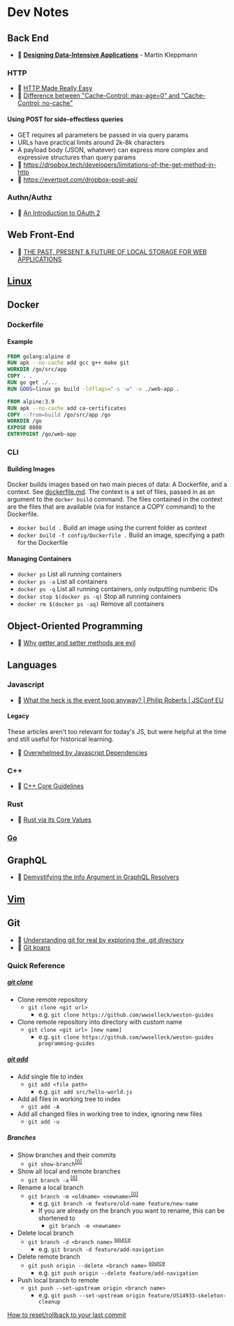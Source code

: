 # Dev Notes

## Back End

- 📖 [**Designing Data-Intensive Applications**](https://dataintensive.net/) - Martin Kleppmann

### HTTP
- 📝 [HTTP Made Really Easy](https://www.jmarshall.com/easy/http/)
- 💭 [Difference between "Cache-Control: max-age=0" and "Cache-Control: no-cache"](http://stackoverflow.com/questions/1046966/whats-the-difference-between-cache-control-max-age-0-and-no-cache)

#### Using POST for side-effectless queries
- GET requires all parameters be passed in via query params
- URLs have practical limits around 2k-8k characters
- A payload body (JSON, whatever) can express more complex and expressive structures than query params
- 📝 https://dropbox.tech/developers/limitations-of-the-get-method-in-http
- 📝 https://evertpot.com/dropbox-post-api/


### Authn/Authz
- 📝 [An Introduction to OAuth 2](https://www.digitalocean.com/community/tutorials/an-introduction-to-oauth-2)

## Web Front-End
- 📝 [THE PAST, PRESENT & FUTURE OF LOCAL STORAGE FOR WEB APPLICATIONS](http://diveintohtml5.info/storage.html)

## [Linux](linux.md)

## Docker
### Dockerfile
#### Example
```dockerfile
FROM golang:alpine d
RUN apk --no-cache add gcc g++ make git
WORKDIR /go/src/app
COPY . .
RUN go get ./...
RUN GOOS=linux go build -ldflags="-s -w" -o ./web-app .

FROM alpine:3.9
RUN apk --no-cache add ca-certificates
COPY --from=build /go/src/app /go
WORKDIR /go
EXPOSE 8080
ENTRYPOINT /go/web-app
```

### CLI
#### Building Images
Docker builds images based on two main pieces of data: A Dockerfile, and a context.
See [dockerfile.md](./dockerfile.md).
The context is a set of files, passed in as an argument to the `docker build` command. The files contained in the context are the files that are available (via for instance a COPY command) to the Dockerfile.

- `docker build .` Build an image using the current folder as context
- `docker build -f config/Dockerfile .` Build an image, specifying a path for the Dockerfile

#### Managing Containers

- `docker ps` List all _running_ containers
- `docker ps -a` List all containers
- `docker ps -q` List all running containers, only outputting numberic IDs
- `docker stop $(docker ps -q)` Stop all running containers
- `docker rm $(docker ps -aq)` Remove all containers

## Object-Oriented Programming
- 📝 [Why getter and setter methods are evil](https://www.infoworld.com/article/2073723/why-getter-and-setter-methods-are-evil.html)

## Languages

### Javascript
- 🎥 [What the heck is the event loop anyway? | Philip Roberts | JSConf EU](https://www.youtube.com/watch?v=8aGhZQkoFbQ)

#### Legacy 
These articles aren't too relevant for today's JS, but were helpful at the time and still useful for historical learning.
- 📝 [Overwhelmed by Javascript Dependencies](http://blog.startifact.com/posts/overwhelmed-by-javascript-dependencies.html)

### C++
- 📝 [C++ Core Guidelines](https://github.com/isocpp/CppCoreGuidelines)

### Rust
- 📝 [Rust via its Core Values](http://designisrefactoring.com/2016/04/01/rust-via-its-core-values/)

### [Go](go.md)

## GraphQL
- 📝 [Demystifying the info Argument in GraphQL Resolvers](https://www.prisma.io/blog/graphql-server-basics-demystifying-the-info-argument-in-graphql-resolvers-6f26249f613a)

## [Vim](vim.md)

## Git
- 📝 [Understanding git for real by exploring the .git directory](https://www.daolf.com/posts/git-series-part-1/)
- 📝 [Git koans](https://stevelosh.com/blog/2013/04/git-koans/)

### Quick Reference
##### [git clone](http://git-scm.com/docs/git-clone)
+ Clone remote repository
  + `git clone <git url>`
    + e.g. `git clone https://github.com/wwselleck/weston-guides`
+ Clone remote repository into directory with custom name
  + `git clone <git url> [new name]`
    + e.g. `git clone https://github.com/wwselleck/weston-guides programming-guides`

##### [git add](http://git-scm.com/docs/git-add)
+ Add single file to index
  + `git add <file path>`
    + e.g. `git add src/hello-world.js`
+ Add all files in working tree to index
  + `git add -A`
+ Add all changed files in working tree to index, ignoring new files
  + `git add -u`

##### Branches
+ Show branches and their commits
  + `git show-branch`<sup>[[0]](https://git-scm.com/docs/git-show-branch)</sup>
+ Show all local and remote branches
  + `git branch -a` <sup>[[0]](http://gitready.com/intermediate/2009/02/13/list-remote-branches.html)</sup>
+ Rename a local branch
  + `git branch -m <oldname> <newname>`<sup>[[0]](http://stackoverflow.com/questions/6591213/how-to-rename-the-local-branch)</sup>
    + e.g. `git branch -m feature/old-name feature/new-name`
    + If you are already on the branch you want to rename, this can be shortened to
      + `git branch -m <newname>`
+ Delete local branch
  + `git branch -d <branch name>` <sup>[source](http://makandracards.com/makandra/621-git-delete-a-branch-local-or-remote)</sup>
    + e.g. `git branch -d feature/add-navigation`
+ Delete remote branch
  + `git push origin --delete <branch name>` <sup>[source](http://stackoverflow.com/questions/2003505/delete-a-git-branch-both-locally-and-remotely)</sup>
    + e.g. `git push origin --delete feature/add-navigation`
+ Push local branch to remote
  + `git push --set-upstream origin <branch name>`
    + e.g. `git push --set-upstream origin feature/US14933-skeleton-cleanup`

[How to reset/rollback to your last commit](http://stackoverflow.com/questions/927358/how-do-you-undo-the-last-commit)
